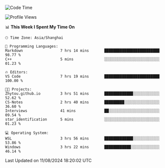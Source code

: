 <!--START_SECTION:waka-->
![Code Time](http://img.shields.io/badge/Code%20Time-1%2C893%20hrs%2039%20mins-blue)

![Profile Views](http://img.shields.io/badge/Profile%20Views-3-blue)

📊 **This Week I Spent My Time On** 

```text
🕑︎ Time Zone: Asia/Shanghai

💬 Programming Languages: 
Markdown                 7 hrs 14 mins       █████████████████████████   98.77 % 
C++                      5 mins              ░░░░░░░░░░░░░░░░░░░░░░░░░   01.23 % 

🔥 Editors: 
VS Code                  7 hrs 19 mins       █████████████████████████   100.00 % 

🐱‍💻 Projects: 
Zhytou.github.io         3 hrs 51 mins       █████████████░░░░░░░░░░░░   52.62 % 
CS-Notes                 2 hrs 40 mins       █████████░░░░░░░░░░░░░░░░   36.60 % 
Interviews               41 mins             ██░░░░░░░░░░░░░░░░░░░░░░░   09.54 % 
star_identification      5 mins              ░░░░░░░░░░░░░░░░░░░░░░░░░   01.23 % 

💻 Operating System: 
WSL                      3 hrs 56 mins       █████████████░░░░░░░░░░░░   53.86 % 
Windows                  3 hrs 22 mins       ████████████░░░░░░░░░░░░░   46.14 % 
```


 Last Updated on 11/08/2024 18:20:02 UTC
<!--END_SECTION:waka-->